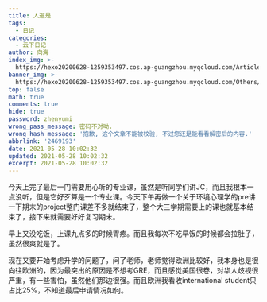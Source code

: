 ```yaml
---
title: 人道是
tags:
  - 日记
categories:
  - 云下日记
author: 向海
index_img: >-
  https://hexo20200628-1259353497.cos.ap-guangzhou.myqcloud.com/Articles/Diary/Diary.png
banner_img: >-
  https://hexo20200628-1259353497.cos.ap-guangzhou.myqcloud.com/Others/Fluid/post/post2.jpg
top: false
math: true
comments: true
hide: true
password: zhenyumi
wrong_pass_message: 密码不对呦.
wrong_hash_message: '抱歉, 这个文章不能被校验, 不过您还是能看看解密后的内容.'
abbrlink: '2469193'
date: 2021-05-28 10:02:32
updated: 2021-05-28 10:02:32
excerpt: 2021-05-28 10:02:32
---
```


今天上完了最后一门需要用心听的专业课，虽然是听同学们讲JC，而且我根本一点没听，但是它好歹算是一个专业课。今天下午再做一个关于环境心理学的pre讲一下期末的project整门课差不多就结束了，整个大三学期需要上的课也就基本结束了，接下来就需要好好复习期末。

早上又没吃饭，上课九点多的时候胃疼。而且我每次不吃早饭的时候都会拉肚子，虽然很爽就是了。

现在又要开始考虑升学的问题了，问了老师，老师觉得欧洲比较好，我本身也是很向往欧洲的，因为最突出的原因是不想考GRE，而且感觉美国很卷，对华人歧视很严重，有一些害怕，虽然他们那边很强。而且欧洲我看收international student只占比25%，不知道最后申请情况如何。